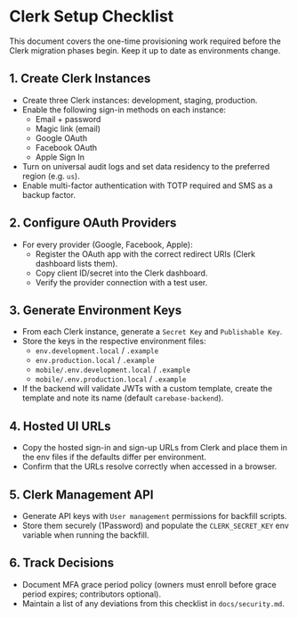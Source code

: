 # Clerk Setup Checklist

This document covers the one-time provisioning work required before the Clerk migration phases begin. Keep it up to date as environments change.

## 1. Create Clerk Instances
- Create three Clerk instances: development, staging, production.
- Enable the following sign-in methods on each instance:
  - Email + password
  - Magic link (email)
  - Google OAuth
  - Facebook OAuth
  - Apple Sign In
- Turn on universal audit logs and set data residency to the preferred region (e.g. `us`).
- Enable multi-factor authentication with TOTP required and SMS as a backup factor.

## 2. Configure OAuth Providers
- For every provider (Google, Facebook, Apple):
  - Register the OAuth app with the correct redirect URIs (Clerk dashboard lists them).
  - Copy client ID/secret into the Clerk dashboard.
  - Verify the provider connection with a test user.

## 3. Generate Environment Keys
- From each Clerk instance, generate a `Secret Key` and `Publishable Key`.
- Store the keys in the respective environment files:
  - `env.development.local` / `.example`
  - `env.production.local` / `.example`
  - `mobile/.env.development.local` / `.example`
  - `mobile/.env.production.local` / `.example`
- If the backend will validate JWTs with a custom template, create the template and note its name (default `carebase-backend`).

## 4. Hosted UI URLs
- Copy the hosted sign-in and sign-up URLs from Clerk and place them in the env files if the defaults differ per environment.
- Confirm that the URLs resolve correctly when accessed in a browser.

## 5. Clerk Management API
- Generate API keys with `User management` permissions for backfill scripts.
- Store them securely (1Password) and populate the `CLERK_SECRET_KEY` env variable when running the backfill.

## 6. Track Decisions
- Document MFA grace period policy (owners must enroll before grace period expires; contributors optional).
- Maintain a list of any deviations from this checklist in `docs/security.md`.
